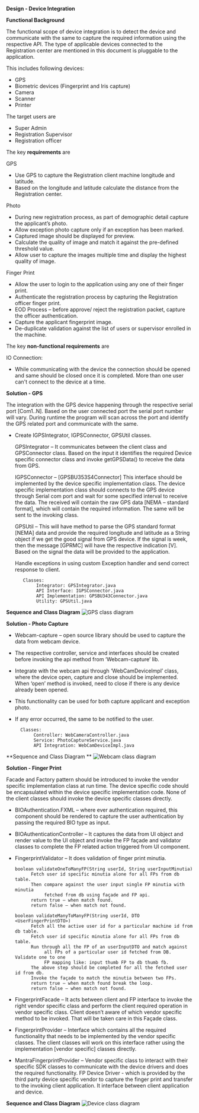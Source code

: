**Design - Device Integration**

**Functional Background**

The functional scope of device integration is to detect the device and communicate 
with the same to capture the required information using the respective API. 
The type of applicable devices connected to the Registration center are 
mentioned in this document is pluggable to the application.

This includes following devices:
-   GPS
-   Biometric devices (Fingerprint and Iris capture)
-   Camera
-   Scanner
-   Printer

The target users are
-   Super Admin
-   Registration Supervisor
-   Registration officer

The key **requirements** are

GPS
-   Use GPS to capture the Registration client machine longitude and latitude.
-   Based on the longitude and latitude calculate the distance from the Registration center.

Photo
-   During new registration process, as part of demographic detail capture the applicant’s photo.
-   Allow exception photo capture only if an exception has been marked.
-   Captured image should be displayed for preview.
-   Calculate the quality of image and match it against the pre-defined threshold value.
-   Allow user to capture the images multiple time and display the highest quality of image.

Finger Print
-   Allow the user to login to the application using any one of their finger print.
-   Authenticate the registration process by capturing the Registration officer finger print.
-   EOD Process – before approve/ reject the registration packet, capture the officer authentication.
-   Capture the applicant fingerprint image.
-   De-duplicate validation against the list of users or supervisor enrolled in the machine.

The key **non-functional requirements** are

IO Connection:

-   While communicating with the device the connection should be opened and same should be closed
    once it is completed. More than one user can't connect to the device at a time.

**Solution - GPS**

The integration with the GPS device happening through the respective serial port [Com1..N].
Based on the user connected port the serial port number will vary.
During runtime the program will scan across the port and identify the GPS related port and communicate with the same.
-  Create IGPSIntegrator, IGPSConnector, GPSUtil classes.

     GPSIntegrator – 
          It communicates between the client class and GPSConnector class.
          Based on the input it identifies the required Device specific connector class
          and invoke getGPSData() to receive the data from GPS.
     
     IGPSConnector – [GPSBU353S4Connector]
          This interface should be implemented by the device specific implementation class.
          The device specific implementation class should connects to the GPS device through
          Serial com port and wait for some specified interval to receive the data.
          The received will contain the raw GPS data [NEMA – standard format],
          which will contain the required information. The same will be sent to the invoking class.
     
     GPSUtil –
          This will have method to parse the GPS standard format [NEMA] data and provide
          the required longitude and latitude as a String object if we get the good signal from GPS device.
          If the signal is week, then the message [GPRMC] will have the respective indication [V].
          Based on the signal the data will be provided to the application.
      
     Handle exceptions in using custom Exception handler and send correct response to client.

          Classes:
               Integrator: GPSIntegrator.java
               API Interface: IGPSConnector.java
               API Implementation: GPSBU343Connector.java
               Utility: GPSUtil.java

**Sequence and Class Diagram**
![GPS class diagram](_images/gps-device-integration.png)

**Solution - Photo Capture**

-   Webcam-capture – open source library should be used to capture the data from webcam device.
-   The respective controller, service and interfaces should be created before 
    invoking the api method from ‘Webcam-capture’ lib.
-   Integrate with the webcam api through ‘WebCamDeviceImpl’ class, 
    where the device open, capture and close should be implemented. 
    When ‘open’ method is invoked, need to close if there is any device already been opened.
-   This functionality can be used for both capture applicant and exception photo.
-   If any error occurred, the same to be notified to the user.

          Classes:           
               Controller: WebCameraController.java
               Service: PhotoCaptureService.java
               API Integration: WebCamDeviceImpl.java

**Sequence and Class Diagram **
![Webcam class diagram](_images/webcam-device-integration.png)

**Solution - Finger Print**

Facade and Factory pattern should be introduced to invoke the vendor specific implementation class
at run time. The device specific code should be encapsulated within the device specific implementation code.
None of the client classes should invoke the device specific classes directly. 

-    BIOAuthentication.FXML – where ever authentication required, this component
          should be rendered to capture the user authentication by passing the required BIO type as input.
					
-    BIOAuthenticationController –
          It captures the data from UI object and render value to the UI
          object and invoke the FP façade and validator classes to complete
          the FP related action triggered from UI component.

-    FingerprintValidator –
		  It does validation of finger print minutia.
		  
         boolean validateOneToManyFP(String userId, String userInputMinutia)
               Fetch user id specific minutia alone for all FPs from db table.
               Then compare against the user input single FP minutia with minutia 
                    fetched from db using façade and FP api.
               return true – when match found.
               return false – when match not found.

         boolean validateManyToManyFP(String userId, DTO <UserFingerPrintDTO>)
               Fetch all the active user id for a particular machine id from db table.
               Fetch user id specific minutia alone for all FPs from db table.
               Run through all the FP of an userInputDTO and match against
                    all FPs of a particular user id fetched from DB. Validate one to one 
                    FP mapping like: input thumb FP to db thumb fb. 
               The above step should be completed for all the fetched user id from db.
               Invoke the façade to match the minutia between two FPs.
               return true – when match found break the loop.
               return false – when match not found.
     
-    FingerprintFacade –
		      It acts between client and FP interface to invoke the
          right vendor specific class and perform the client required operation in
          vendor specific class. Client doesn’t aware of which vendor specific method to be invoked. 
          That will be taken care in this Façade class.

-    FingerprintProvider –
		      Interface which contains all the required 
          functionality that needs to be implemented by the vendor specific classes. 
          The client classes will work on this interface rather using the 
          implementation [vendor specific] classes directly. 
					
-    MantraFingerprintProvider –
          Vendor specific class to interact with their specific
          SDK classes to communicate with the device drivers and does the required functionality.
          FP Device Driver     - which is provided by the third party device specific vendor 
          to capture the finger print and transfer to the invoking client application.
          It interface between client application and device.
      
**Sequence and Class Diagram**
![Device class diagram](_images/fingerprint-device-integration.png)


